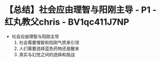 # 【总结】社会应由理智与阳刚主导 - P1 - 红丸教父chris - BV1qc411J7NP

-   社会应由理智与阳刚主导
    1.  社会需要理智和阳刚气质来引领
    2.  人们需要选择蓝色药物还是醒来
    3.  真实与幻觉之间的选择和挑战